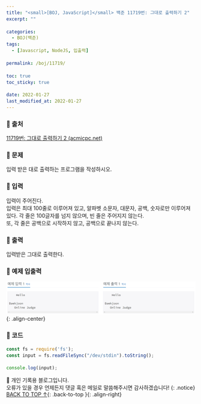 ```yaml
---
title: "<small>[BOJ, JavaScript]</small> 백준 11719번: 그대로 출력하기 2"
excerpt: ""

categories:
  - BOJ(백준)
tags:
  - [Javascript, NodeJS, 입출력]

permalink: /boj/11719/

toc: true
toc_sticky: true
 
date: 2022-01-27
last_modified_at: 2022-01-27
---
```


### 📌 출처

  [11719번: 그대로 출력하기 2 (acmicpc.net)](https://www.acmicpc.net/problem/11719)

### 📌 문제

  입력 받은 대로 출력하는 프로그램을 작성하시오.

### 📌 입력 

  입력이 주어진다.  
  입력은 최대 100줄로 이루어져 있고, 알파벳 소문자, 대문자, 공백, 숫자로만 이루어져 있다. 각 줄은 100글자를 넘지 않으며, 빈 줄은 주어지지 않는다.  
  또, 각 줄은 공백으로 시작하지 않고, 공백으로 끝나지 않는다.

### 📌 출력

  입력받은 그대로 출력한다.

### 📌 예제 입출력

  <img src="/assets/images/posts_img/boj/11719.png">{: .align-center}

### 📌 코드

  ```jsx
  const fs = require('fs');
  const input = fs.readFileSync("/dev/stdin").toString();

  console.log(input);
  ```

📓 개인 기록용 블로그입니다.  
오류가 있을 경우 언제든지 댓글 혹은 메일로 말씀해주시면 감사하겠습니다!
{: .notice}
[BACK TO TOP ↑](#){: .back-to-top }{: .align-right}